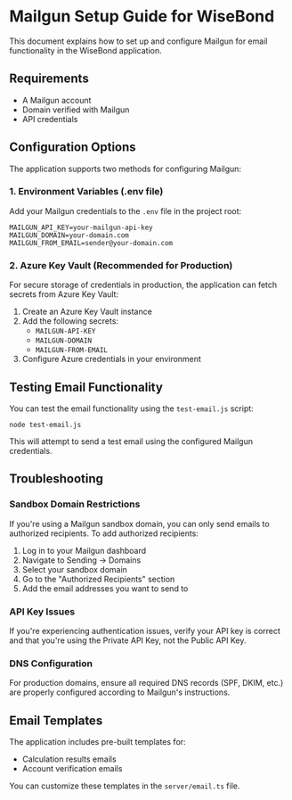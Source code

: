 # Mailgun Setup Guide for WiseBond

This document explains how to set up and configure Mailgun for email functionality in the WiseBond application.

## Requirements

- A Mailgun account
- Domain verified with Mailgun
- API credentials

## Configuration Options

The application supports two methods for configuring Mailgun:

### 1. Environment Variables (.env file)

Add your Mailgun credentials to the `.env` file in the project root:

```
MAILGUN_API_KEY=your-mailgun-api-key
MAILGUN_DOMAIN=your-domain.com
MAILGUN_FROM_EMAIL=sender@your-domain.com
```

### 2. Azure Key Vault (Recommended for Production)

For secure storage of credentials in production, the application can fetch secrets from Azure Key Vault:

1. Create an Azure Key Vault instance
2. Add the following secrets:
   - `MAILGUN-API-KEY`
   - `MAILGUN-DOMAIN`
   - `MAILGUN-FROM-EMAIL`
3. Configure Azure credentials in your environment

## Testing Email Functionality

You can test the email functionality using the `test-email.js` script:

```
node test-email.js
```

This will attempt to send a test email using the configured Mailgun credentials.

## Troubleshooting

### Sandbox Domain Restrictions

If you're using a Mailgun sandbox domain, you can only send emails to authorized recipients. To add authorized recipients:

1. Log in to your Mailgun dashboard
2. Navigate to Sending → Domains
3. Select your sandbox domain
4. Go to the "Authorized Recipients" section
5. Add the email addresses you want to send to

### API Key Issues

If you're experiencing authentication issues, verify your API key is correct and that you're using the Private API Key, not the Public API Key.

### DNS Configuration

For production domains, ensure all required DNS records (SPF, DKIM, etc.) are properly configured according to Mailgun's instructions.

## Email Templates

The application includes pre-built templates for:

- Calculation results emails
- Account verification emails

You can customize these templates in the `server/email.ts` file.